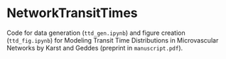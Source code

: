 # NetworkTransitTimes
Code for data generation (```ttd_gen.ipynb```) and figure creation (```ttd_fig.ipynb```) for Modeling Transit Time Distributions in Microvascular Networks by Karst and Geddes (preprint in ```manuscript.pdf```).
